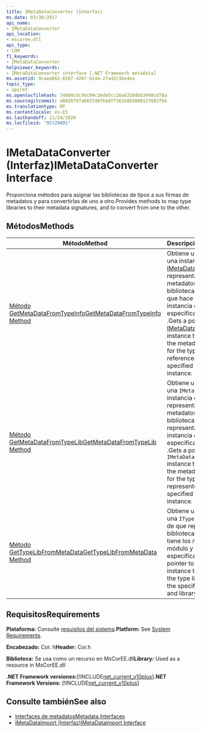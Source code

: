 ```yaml
---
title: IMetaDataConverter (Interfaz)
ms.date: 03/30/2017
api_name:
- IMetaDataConverter
api_location:
- mscoree.dll
api_type:
- COM
f1_keywords:
- IMetaDataConverter
helpviewer_keywords:
- IMetaDataConverter interface [.NET Framework metadata]
ms.assetid: 9caea662-0167-4267-b14a-2fa42c3be4ea
topic_type:
- apiref
ms.openlocfilehash: 74804cdc9dc04c3ede5cc26a6310dbb3948cd78a
ms.sourcegitcommit: d8020797a6657d0fbbdff362b80300815f682f94
ms.translationtype: MT
ms.contentlocale: es-ES
ms.lasthandoff: 11/24/2020
ms.locfileid: "95729491"
---
```

# <a name="imetadataconverter-interface"></a><span data-ttu-id="f0410-102">IMetaDataConverter (Interfaz)</span><span class="sxs-lookup"><span data-stu-id="f0410-102">IMetaDataConverter Interface</span></span>

<span data-ttu-id="f0410-103">Proporciona métodos para asignar las bibliotecas de tipos a sus firmas de metadatos y para convertirlas de uno a otro.</span><span class="sxs-lookup"><span data-stu-id="f0410-103">Provides methods to map type libraries to their metadata signatures, and to convert from one to the other.</span></span>  
  
## <a name="methods"></a><span data-ttu-id="f0410-104">Métodos</span><span class="sxs-lookup"><span data-stu-id="f0410-104">Methods</span></span>  
  
|<span data-ttu-id="f0410-105">Método</span><span class="sxs-lookup"><span data-stu-id="f0410-105">Method</span></span>|<span data-ttu-id="f0410-106">Descripción</span><span class="sxs-lookup"><span data-stu-id="f0410-106">Description</span></span>|  
|------------|-----------------|  
|[<span data-ttu-id="f0410-107">Método GetMetaDataFromTypeInfo</span><span class="sxs-lookup"><span data-stu-id="f0410-107">GetMetaDataFromTypeInfo Method</span></span>](imetadataconverter-getmetadatafromtypeinfo-method.md)|<span data-ttu-id="f0410-108">Obtiene un puntero a una instancia de [IMetaDataImport](imetadataimport-interface.md) que representa la firma de metadatos para la biblioteca de tipos a la que hace referencia la instancia de especificada `ITypeInfo` .</span><span class="sxs-lookup"><span data-stu-id="f0410-108">Gets a pointer to an [IMetaDataImport](imetadataimport-interface.md) instance that represents the metadata signature for the type library referenced by the specified `ITypeInfo` instance.</span></span>|  
|[<span data-ttu-id="f0410-109">Método GetMetaDataFromTypeLib</span><span class="sxs-lookup"><span data-stu-id="f0410-109">GetMetaDataFromTypeLib Method</span></span>](imetadataconverter-getmetadatafromtypelib-method.md)|<span data-ttu-id="f0410-110">Obtiene un puntero a una `IMetaDataImport` instancia de que representa la firma de metadatos para la biblioteca de tipos representada por la instancia de especificada `ITypeLib` .</span><span class="sxs-lookup"><span data-stu-id="f0410-110">Gets a pointer to an `IMetaDataImport` instance that represents the metadata signature for the type library represented by the specified `ITypeLib` instance.</span></span>|  
|[<span data-ttu-id="f0410-111">Método GetTypeLibFromMetaData</span><span class="sxs-lookup"><span data-stu-id="f0410-111">GetTypeLibFromMetaData Method</span></span>](imetadataconverter-gettypelibfrommetadata-method.md)|<span data-ttu-id="f0410-112">Obtiene un puntero a una `ITypeLib` instancia de que representa la biblioteca de tipos que tiene los nombres de módulo y de biblioteca especificados.</span><span class="sxs-lookup"><span data-stu-id="f0410-112">Gets a pointer to an `ITypeLib` instance that represents the type library that has the specified module and library names.</span></span>|  
  
## <a name="requirements"></a><span data-ttu-id="f0410-113">Requisitos</span><span class="sxs-lookup"><span data-stu-id="f0410-113">Requirements</span></span>  

 <span data-ttu-id="f0410-114">**Plataforma:** Consulte [requisitos del sistema](../../get-started/system-requirements.md).</span><span class="sxs-lookup"><span data-stu-id="f0410-114">**Platform:** See [System Requirements](../../get-started/system-requirements.md).</span></span>  
  
 <span data-ttu-id="f0410-115">**Encabezado:** Cor. h</span><span class="sxs-lookup"><span data-stu-id="f0410-115">**Header:** Cor.h</span></span>  
  
 <span data-ttu-id="f0410-116">**Biblioteca:** Se usa como un recurso en MsCorEE.dll</span><span class="sxs-lookup"><span data-stu-id="f0410-116">**Library:** Used as a resource in MsCorEE.dll</span></span>  
  
 <span data-ttu-id="f0410-117">**.NET Framework versiones:**[!INCLUDE[net_current_v10plus](../../../../includes/net-current-v10plus-md.md)]</span><span class="sxs-lookup"><span data-stu-id="f0410-117">**.NET Framework Versions:** [!INCLUDE[net_current_v10plus](../../../../includes/net-current-v10plus-md.md)]</span></span>  
  
## <a name="see-also"></a><span data-ttu-id="f0410-118">Consulte también</span><span class="sxs-lookup"><span data-stu-id="f0410-118">See also</span></span>

- [<span data-ttu-id="f0410-119">Interfaces de metadatos</span><span class="sxs-lookup"><span data-stu-id="f0410-119">Metadata Interfaces</span></span>](metadata-interfaces.md)
- [<span data-ttu-id="f0410-120">IMetaDataImport (Interfaz)</span><span class="sxs-lookup"><span data-stu-id="f0410-120">IMetaDataImport Interface</span></span>](imetadataimport-interface.md)
